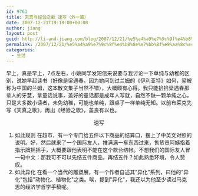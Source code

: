 ```yaml
---
id: 9761
title: 天真与经验之歌 速写（外一篇）
date: 2007-12-21T19:19:00+00:00
author: jiang
layout: post
guid: http://li-and-jiang.com/blog/2007/12/21/%e5%a4%a9%e7%9c%9f%e4%b8%8e%e7%bb%8f%e9%aa%8c%e4%b9%8b%e6%ad%8c-%e9%80%9f%e5%86%99%ef%bc%88%e5%a4%96%e4%b8%80%e7%af%87%ef%bc%89/
permalink: /2007/12/21/%e5%a4%a9%e7%9c%9f%e4%b8%8e%e7%bb%8f%e9%aa%8c%e4%b9%8b%e6%ad%8c-%e9%80%9f%e5%86%99%ef%bc%88%e5%a4%96%e4%b8%80%e7%af%87%ef%bc%89/
categories:
  - 生活
---
```

早上，真是早上，7点左右，小姚同学发短信来说要与我讨论一下单纯与幼稚的区别，说她早起读书（好像是梁遇春，因为她问到过兰姆的《伊利亚特》如何，梁被称为中国的兰姆，这本散文集子当然不错），大概颇有心得。我只能拾拾梁遇春那辈人的牙慧，拿童话说事，盖好的童话都是成年人写就，自然不缺一颗单纯之心，只是大多数小读者，未免幼稚，可能也单纯，跟桌子一样单纯无知。以前布莱克先写《天真之歌》，再出《经验之歌》，盖良有以也。 

<p style="text-align:center">
  速写
</p>

  1. 如此规则 在超市，有一个专门给五件以下商品的结算口，摆上了中英文对照的说明。好，然后就来了一个国际友人，推满满一车东西过来，售货员阿姨指着指示牌摇摇手，大概要跟他表明不能在这个款台结帐。不想我们的国际友人冒一句中文：那我可不可以先结五件商品，再结五件？如此熟悉环境，令人赞叹。 
  2. 如此异化 在看一个当代的雕塑展，有一个作者自述其"异化"系列，曰他的"异化"包括"动物化、植物化"之类。唉，提到"异化"，我还以为他至少读过马克思的经济学哲学手稿呢。